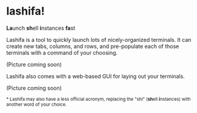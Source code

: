 lashifa!
========

 **La**unch **sh**ell **i**nstances **fa**st

Lashifa is a tool to quickly launch lots of nicely-organized terminals. It can create new tabs, columns, and rows, and pre-populate each of those terminals with a command of your choosing.

(Picture coming soon)

Lashifa also comes with a web-based GUI for laying out your terminals.

(Picture coming soon)


<sup>\* Lashifa may also have a less official acronym, replacing the "shi" (**sh**ell **i**nstances) with another word of your choice.</sup>
